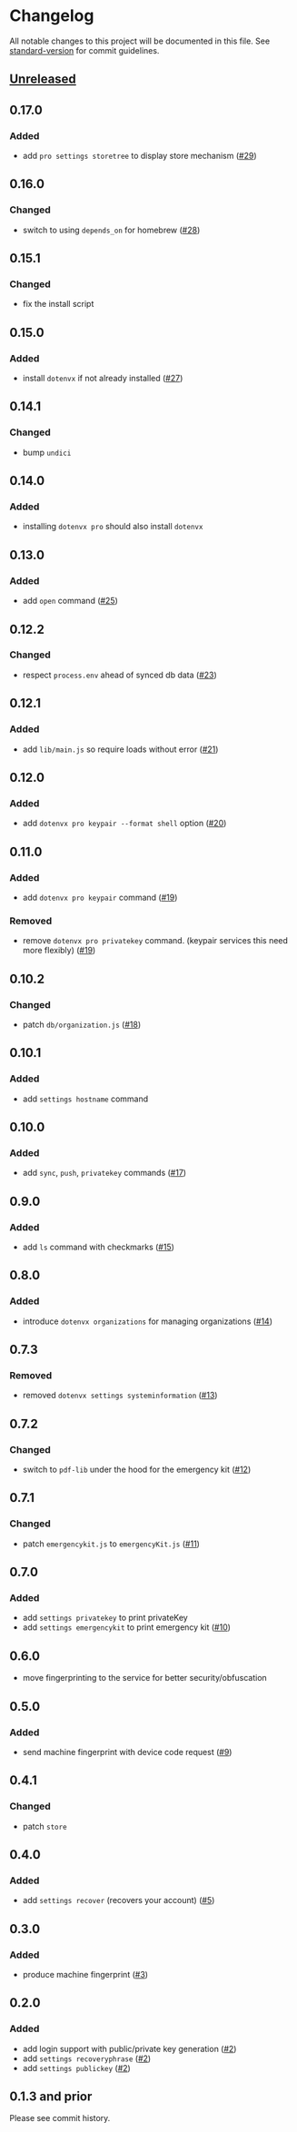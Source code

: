 # Changelog

All notable changes to this project will be documented in this file. See [standard-version](https://github.com/conventional-changelog/standard-version) for commit guidelines.

## [Unreleased](https://github.com/dotenvx/dotenvx-pro/compare/v0.17.0...main)

## 0.17.0

### Added

* add `pro settings storetree` to display store mechanism ([#29](https://github.com/dotenvx/dotenvx-pro/pull/29))

## 0.16.0

### Changed

* switch to using `depends_on` for homebrew ([#28](https://github.com/dotenvx/dotenvx-pro/pull/28))

## 0.15.1

### Changed

* fix the install script

## 0.15.0

### Added

* install `dotenvx` if not already installed ([#27](https://github.com/dotenvx/dotenvx-pro/pull/27))

## 0.14.1

### Changed

* bump `undici`

## 0.14.0

### Added

* installing `dotenvx pro` should also install `dotenvx`

## 0.13.0

### Added

* add `open` command ([#25](https://github.com/dotenvx/dotenvx-pro/pull/25))

## 0.12.2

### Changed

* respect `process.env` ahead of synced db data ([#23](https://github.com/dotenvx/dotenvx-pro/pull/23))

## 0.12.1

### Added

* add `lib/main.js` so require loads without error ([#21](https://github.com/dotenvx/dotenvx-pro/pull/21))

## 0.12.0

### Added

* add `dotenvx pro keypair --format shell` option ([#20](https://github.com/dotenvx/dotenvx-pro/pull/20))

## 0.11.0

### Added

* add `dotenvx pro keypair` command ([#19](https://github.com/dotenvx/dotenvx-pro/pull/19))

### Removed

* remove `dotenvx pro privatekey` command. (keypair services this need more flexibly) ([#19](https://github.com/dotenvx/dotenvx-pro/pull/19))

## 0.10.2

### Changed

* patch `db/organization.js` ([#18](https://github.com/dotenvx/dotenvx-pro/pull/18))

## 0.10.1

### Added

* add `settings hostname` command

## 0.10.0

### Added

* add `sync`, `push`, `privatekey` commands ([#17](https://github.com/dotenvx/dotenvx-pro/pull/17))

## 0.9.0

### Added

* add `ls` command with checkmarks ([#15](https://github.com/dotenvx/dotenvx-pro/pull/15))

## 0.8.0

### Added

* introduce `dotenvx organizations` for managing organizations ([#14](https://github.com/dotenvx/dotenvx-pro/pull/14))

## 0.7.3

### Removed

* removed `dotenvx settings systeminformation` ([#13](https://github.com/dotenvx/dotenvx-pro/pull/13))

## 0.7.2

### Changed

* switch to `pdf-lib` under the hood for the emergency kit ([#12](https://github.com/dotenvx/dotenvx-pro/pull/12))

## 0.7.1

### Changed

* patch `emergencykit.js` to `emergencyKit.js` ([#11](https://github.com/dotenvx/dotenvx-pro/pull/11))

## 0.7.0

### Added

* add `settings privatekey` to print privateKey
* add `settings emergencykit` to print emergency kit ([#10](https://github.com/dotenvx/dotenvx-pro/pull/10))

## 0.6.0

* move fingerprinting to the service for better security/obfuscation

## 0.5.0

### Added

* send machine fingerprint with device code request ([#9](https://github.com/dotenvx/dotenvx-pro/pull/9))

## 0.4.1

### Changed

* patch `store`

## 0.4.0

### Added

* add `settings recover` (recovers your account) ([#5](https://github.com/dotenvx/dotenvx-pro/pull/5))

## 0.3.0

### Added

* produce machine fingerprint ([#3](https://github.com/dotenvx/dotenvx-pro/pull/3))

## 0.2.0

### Added

* add login support with public/private key generation ([#2](https://github.com/dotenvx/dotenvx-pro/pull/2))
* add `settings recoveryphrase` ([#2](https://github.com/dotenvx/dotenvx-pro/pull/2))
* add `settings publickey` ([#2](https://github.com/dotenvx/dotenvx-pro/pull/2))

## 0.1.3 and prior

Please see commit history.
